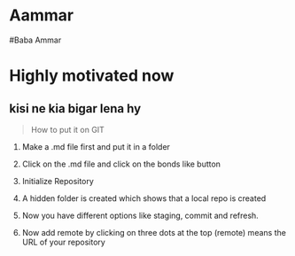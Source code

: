 # Aammar
#Baba Ammar
# Highly motivated now
## kisi ne kia bigar lena hy

> How to put it on GIT


1. Make a .md file first and put it in a folder
  
2. Click on the .md file and click on the bonds like button
  
3. Initialize Repository

4. A hidden folder is created which shows that a local repo is created

5. Now you have different options like staging, commit and refresh.

6. Now add remote by clicking on three dots at the top (remote) means the URL of your repository

<!--- Following is the URL of my repository>

7. https://github.com/MS-Sohail/tes_git.git

8. Enter it on the top and then name it

9. Now Commit and write Commmit message

